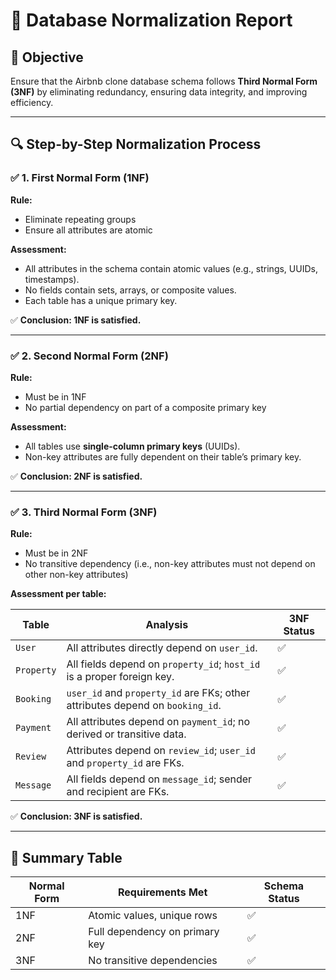 # 📘 Database Normalization Report

## 🎯 Objective

Ensure that the Airbnb clone database schema follows **Third Normal Form (3NF)** by eliminating redundancy, ensuring data integrity, and improving efficiency.

---

## 🔍 Step-by-Step Normalization Process

### ✅ 1. First Normal Form (1NF)

**Rule:**
- Eliminate repeating groups
- Ensure all attributes are atomic

**Assessment:**
- All attributes in the schema contain atomic values (e.g., strings, UUIDs, timestamps).
- No fields contain sets, arrays, or composite values.
- Each table has a unique primary key.

✅ **Conclusion: 1NF is satisfied.**

---

### ✅ 2. Second Normal Form (2NF)

**Rule:**
- Must be in 1NF
- No partial dependency on part of a composite primary key

**Assessment:**
- All tables use **single-column primary keys** (UUIDs).
- Non-key attributes are fully dependent on their table’s primary key.

✅ **Conclusion: 2NF is satisfied.**

---

### ✅ 3. Third Normal Form (3NF)

**Rule:**
- Must be in 2NF
- No transitive dependency (i.e., non-key attributes must not depend on other non-key attributes)

**Assessment per table:**

| Table      | Analysis                                                                 | 3NF Status |
|------------|--------------------------------------------------------------------------|------------|
| `User`     | All attributes directly depend on `user_id`.                             | ✅          |
| `Property` | All fields depend on `property_id`; `host_id` is a proper foreign key.   | ✅          |
| `Booking`  | `user_id` and `property_id` are FKs; other attributes depend on `booking_id`. | ✅     |
| `Payment`  | All attributes depend on `payment_id`; no derived or transitive data.    | ✅          |
| `Review`   | Attributes depend on `review_id`; `user_id` and `property_id` are FKs.   | ✅          |
| `Message`  | All fields depend on `message_id`; sender and recipient are FKs.         | ✅          |

✅ **Conclusion: 3NF is satisfied.**

---
## 📎 Summary Table
| Normal Form | Requirements Met | Schema Status |
|-------------|------------------|----------------|
| 1NF         | Atomic values, unique rows | ✅ |
| 2NF         | Full dependency on primary key | ✅ |
| 3NF         | No transitive dependencies | ✅ |

